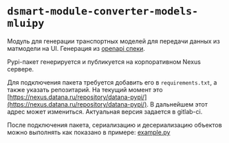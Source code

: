 # `dsmart-module-converter-models-mluipy`

Модуль для генерации транспортных моделей для передачи данных из матмодели на
UI. Генерация из [openapi спеки](../spec-converter-MlUi.yaml).

Pypi-пакет генерируется и публикуется на корпоративном Nexus сервере.

Для подключения пакета требуется добавить его в `requirements.txt`, а также
указать репозитарий. На текущий момент это [https://nexus.datana.ru/repository/datana-pypi/](https://nexus.datana.ru/repository/datana-pypi/).
В дальнейшем этот адрес может измениться. Актуальная версия задается в gitlab-ci.

После подключения пакета, сериализацию и десериализацию объектов
можно выполнять как показано в примере: [example.py](example.py)
 
